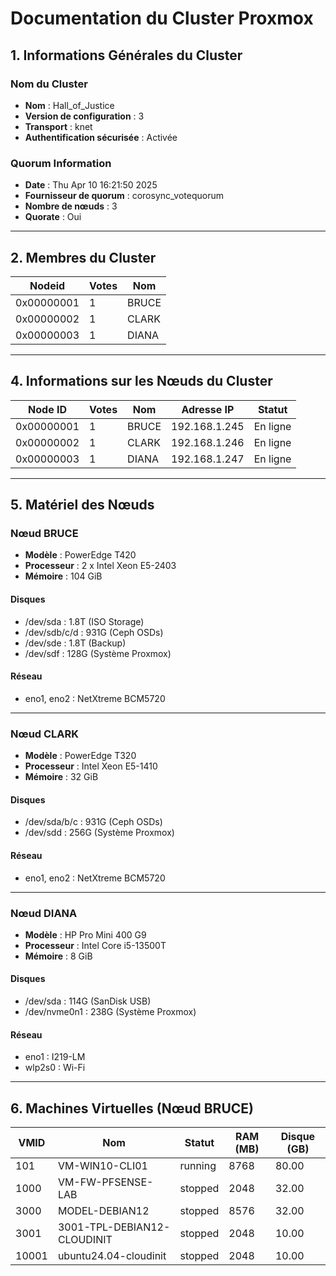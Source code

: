
# Documentation du Cluster Proxmox

## 1. Informations Générales du Cluster

### Nom du Cluster
- **Nom** : Hall_of_Justice
- **Version de configuration** : 3
- **Transport** : knet
- **Authentification sécurisée** : Activée

### Quorum Information
- **Date** : Thu Apr 10 16:21:50 2025
- **Fournisseur de quorum** : corosync_votequorum
- **Nombre de nœuds** : 3
- **Quorate** : Oui


---

## 2. Membres du Cluster

| Nodeid    | Votes | Nom      |
|-----------|-------|----------|
| 0x00000001| 1     | BRUCE    |
| 0x00000002| 1     | CLARK    |
| 0x00000003| 1     | DIANA      |

---


## 4. Informations sur les Nœuds du Cluster

| Node ID     | Votes | Nom       | Adresse IP   | Statut          |
|-------------|-------|-----------|--------------|------------------|
| 0x00000001  | 1     | BRUCE     | 192.168.1.245| En ligne         |
| 0x00000002  | 1     | CLARK     | 192.168.1.246| En ligne         |
| 0x00000003  | 1     | DIANA     | 192.168.1.247| En ligne  |

---

## 5. Matériel des Nœuds

### Nœud BRUCE
- **Modèle** : PowerEdge T420
- **Processeur** : 2 x Intel Xeon E5-2403
- **Mémoire** : 104 GiB

#### Disques
- /dev/sda : 1.8T (ISO Storage)
- /dev/sdb/c/d : 931G (Ceph OSDs)
- /dev/sde : 1.8T (Backup)
- /dev/sdf : 128G (Système Proxmox)

#### Réseau
- eno1, eno2 : NetXtreme BCM5720

---

### Nœud CLARK
- **Modèle** : PowerEdge T320
- **Processeur** : Intel Xeon E5-1410
- **Mémoire** : 32 GiB

#### Disques
- /dev/sda/b/c : 931G (Ceph OSDs)
- /dev/sdd : 256G (Système Proxmox)

#### Réseau
- eno1, eno2 : NetXtreme BCM5720

---

### Nœud DIANA
- **Modèle** : HP Pro Mini 400 G9
- **Processeur** : Intel Core i5-13500T
- **Mémoire** : 8 GiB

#### Disques
- /dev/sda : 114G (SanDisk USB)
- /dev/nvme0n1 : 238G (Système Proxmox)

#### Réseau
- eno1 : I219-LM
- wlp2s0 : Wi-Fi

---

## 6. Machines Virtuelles (Nœud BRUCE)

| VMID  | Nom                        | Statut   | RAM (MB) | Disque (GB) |
|-------|----------------------------|----------|----------|-------------|
| 101   | VM-WIN10-CLI01             | running  | 8768     | 80.00       |
| 1000  | VM-FW-PFSENSE-LAB          | stopped  | 2048     | 32.00       |
| 3000  | MODEL-DEBIAN12             | stopped  | 8576     | 32.00       |
| 3001  | 3001-TPL-DEBIAN12-CLOUDINIT| stopped  | 2048     | 10.00       |
| 10001 | ubuntu24.04-cloudinit      | stopped  | 2048     | 10.00       |

